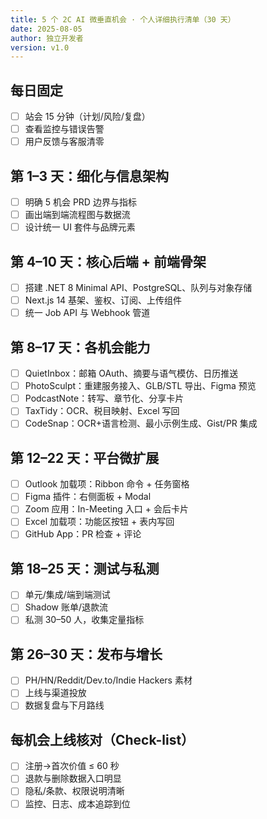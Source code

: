 ```yaml
---
title: 5 个 2C AI 微垂直机会 · 个人详细执行清单（30 天）
date: 2025-08-05
author: 独立开发者
version: v1.0
---
```


## 每日固定

- [ ] 站会 15 分钟（计划/风险/复盘）
- [ ] 查看监控与错误告警
- [ ] 用户反馈与客服清零

## 第 1–3 天：细化与信息架构

- [ ] 明确 5 机会 PRD 边界与指标
- [ ] 画出端到端流程图与数据流
- [ ] 设计统一 UI 套件与品牌元素

## 第 4–10 天：核心后端 + 前端骨架

- [ ] 搭建 .NET 8 Minimal API、PostgreSQL、队列与对象存储
- [ ] Next.js 14 基架、鉴权、订阅、上传组件
- [ ] 统一 Job API 与 Webhook 管道

## 第 8–17 天：各机会能力

- [ ] QuietInbox：邮箱 OAuth、摘要与语气模仿、日历推送
- [ ] PhotoSculpt：重建服务接入、GLB/STL 导出、Figma 预览
- [ ] PodcastNote：转写、章节化、分享卡片
- [ ] TaxTidy：OCR、税目映射、Excel 写回
- [ ] CodeSnap：OCR+语言检测、最小示例生成、Gist/PR 集成

## 第 12–22 天：平台微扩展

- [ ] Outlook 加载项：Ribbon 命令 + 任务窗格
- [ ] Figma 插件：右侧面板 + Modal
- [ ] Zoom 应用：In-Meeting 入口 + 会后卡片
- [ ] Excel 加载项：功能区按钮 + 表内写回
- [ ] GitHub App：PR 检查 + 评论

## 第 18–25 天：测试与私测

- [ ] 单元/集成/端到端测试
- [ ] Shadow 账单/退款流
- [ ] 私测 30–50 人，收集定量指标

## 第 26–30 天：发布与增长

- [ ] PH/HN/Reddit/Dev.to/Indie Hackers 素材
- [ ] 上线与渠道投放
- [ ] 数据复盘与下月路线

## 每机会上线核对（Check-list）

- [ ] 注册→首次价值 ≤ 60 秒
- [ ] 退款与删除数据入口明显
- [ ] 隐私/条款、权限说明清晰
- [ ] 监控、日志、成本追踪到位
